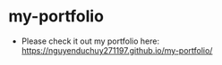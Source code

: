# my-portfolio

* Please check it out my portfolio here: https://nguyenduchuy271197.github.io/my-portfolio/
